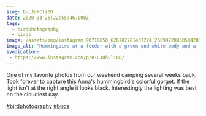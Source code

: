 ```yaml
---
slug: B-LJUhCli6D
date: 2020-03-25T22:55:46.000Z
tags: 
  - birdphotography
  - birds
image: /assets/img/instagram_90710650_626782781437224_2609972885058420799_n_17846046218022660.jpg
image_alt: "Hummingbird at a feeder with a green and white body and a fluorescent pink face and throat."
syndication:
 - https://www.instagram.com/p/B-LJUhCli6D/
---
```


One of my favorite photos from our weekend camping several weeks back. Took forever to capture this Anna's hummingbird's colorful gorget. If the light isn't at the right angle it looks black. Interestingly the lighting was best on the cloudiest day.

[#birdphotography](/posts/tags/birdphotography) [#birds](/posts/tags/birds)
